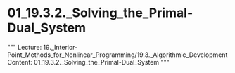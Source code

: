 # 01_19.3.2._Solving_the_Primal-Dual_System

"""
Lecture: 19._Interior-Point_Methods_for_Nonlinear_Programming/19.3._Algorithmic_Development
Content: 01_19.3.2._Solving_the_Primal-Dual_System
"""

